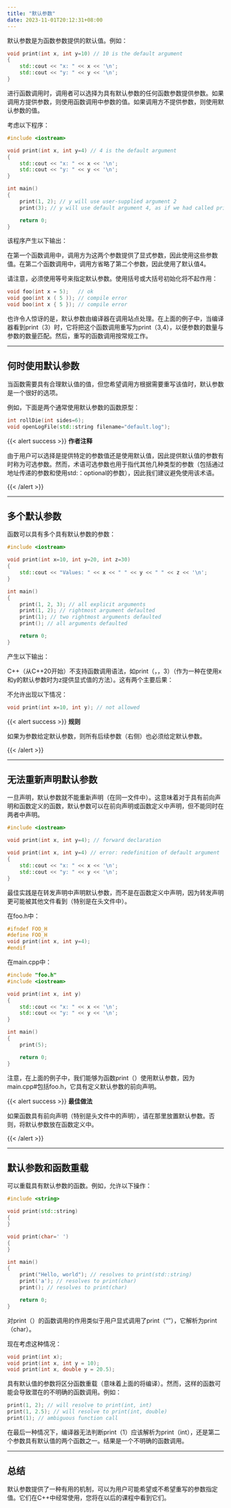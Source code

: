 ```yaml
---
title: "默认参数"
date: 2023-11-01T20:12:31+08:00
---
```


默认参数是为函数参数提供的默认值。例如：

```C++
void print(int x, int y=10) // 10 is the default argument
{
    std::cout << "x: " << x << '\n';
    std::cout << "y: " << y << '\n';
}
```

进行函数调用时，调用者可以选择为具有默认参数的任何函数参数提供参数。如果调用方提供参数，则使用函数调用中参数的值。如果调用方不提供参数，则使用默认参数的值。

考虑以下程序：

```C++
#include <iostream>

void print(int x, int y=4) // 4 is the default argument
{
    std::cout << "x: " << x << '\n';
    std::cout << "y: " << y << '\n';
}

int main()
{
    print(1, 2); // y will use user-supplied argument 2
    print(3); // y will use default argument 4, as if we had called print(3, 4)

    return 0;
}
```

该程序产生以下输出：

在第一个函数调用中，调用方为这两个参数提供了显式参数，因此使用这些参数值。在第二个函数调用中，调用方省略了第二个参数，因此使用了默认值4。

请注意，必须使用等号来指定默认参数。使用括号或大括号初始化将不起作用：

```C++
void foo(int x = 5);   // ok
void goo(int x ( 5 )); // compile error
void boo(int x { 5 }); // compile error
```

也许令人惊讶的是，默认参数由编译器在调用站点处理。在上面的例子中，当编译器看到print（3）时，它将把这个函数调用重写为print（3,4），以便参数的数量与参数的数量匹配。然后，重写的函数调用按常规工作。

***
## 何时使用默认参数

当函数需要具有合理默认值的值，但您希望调用方根据需要重写该值时，默认参数是一个很好的选项。

例如，下面是两个通常使用默认参数的函数原型：

```C++
int rollDie(int sides=6);
void openLogFile(std::string filename="default.log");
```

{{< alert success >}}
**作者注释**

由于用户可以选择是提供特定的参数值还是使用默认值，因此提供默认值的参数有时称为可选参数。然而，术语可选参数也用于指代其他几种类型的参数（包括通过地址传递的参数和使用std:：optional的参数），因此我们建议避免使用该术语。

{{< /alert >}}

***
## 多个默认参数

函数可以具有多个具有默认参数的参数：

```C++
#include <iostream>

void print(int x=10, int y=20, int z=30)
{
    std::cout << "Values: " << x << " " << y << " " << z << '\n';
}

int main()
{
    print(1, 2, 3); // all explicit arguments
    print(1, 2); // rightmost argument defaulted
    print(1); // two rightmost arguments defaulted
    print(); // all arguments defaulted

    return 0;
}
```

产生以下输出：

C++（从C++20开始）不支持函数调用语法，如print（，，3）（作为一种在使用x和y的默认参数时为z提供显式值的方法）。这有两个主要后果：

不允许出现以下情况：

```C++
void print(int x=10, int y); // not allowed
```

{{< alert success >}}
**规则**

如果为参数给定默认参数，则所有后续参数（右侧）也必须给定默认参数。

{{< /alert >}}

***
## 无法重新声明默认参数

一旦声明，默认参数就不能重新声明（在同一文件中）。这意味着对于具有前向声明和函数定义的函数，默认参数可以在前向声明或函数定义中声明，但不能同时在两者中声明。

```C++
#include <iostream>

void print(int x, int y=4); // forward declaration

void print(int x, int y=4) // error: redefinition of default argument
{
    std::cout << "x: " << x << '\n';
    std::cout << "y: " << y << '\n';
}
```

最佳实践是在转发声明中声明默认参数，而不是在函数定义中声明，因为转发声明更可能被其他文件看到（特别是在头文件中）。

在foo.h中：

```C++
#ifndef FOO_H
#define FOO_H
void print(int x, int y=4);
#endif
```

在main.cpp中：

```C++
#include "foo.h"
#include <iostream>

void print(int x, int y)
{
    std::cout << "x: " << x << '\n';
    std::cout << "y: " << y << '\n';
}

int main()
{
    print(5);

    return 0;
}
```

注意，在上面的例子中，我们能够为函数print（）使用默认参数，因为main.cpp#包括foo.h，它具有定义默认参数的前向声明。

{{< alert success >}}
**最佳做法**

如果函数具有前向声明（特别是头文件中的声明），请在那里放置默认参数。否则，将默认参数放在函数定义中。

{{< /alert >}}

***
## 默认参数和函数重载

可以重载具有默认参数的函数。例如，允许以下操作：

```C++
#include <string>

void print(std::string)
{
}

void print(char=' ')
{
}

int main()
{
    print("Hello, world"); // resolves to print(std::string)
    print('a'); // resolves to print(char)
    print(); // resolves to print(char)

    return 0;
}
```

对print（）的函数调用的作用类似于用户显式调用了print（“”），它解析为print（char）。

现在考虑这种情况：

```C++
void print(int x);
void print(int x, int y = 10);
void print(int x, double y = 20.5);
```

具有默认值的参数将区分函数重载（意味着上面的将编译）。然而，这样的函数可能会导致潜在的不明确的函数调用。例如：

```C++
print(1, 2); // will resolve to print(int, int)
print(1, 2.5); // will resolve to print(int, double) 
print(1); // ambiguous function call
```

在最后一种情况下，编译器无法判断print（1）应该解析为print（int），还是第二个参数具有默认值的两个函数之一。结果是一个不明确的函数调用。

***
## 总结

默认参数提供了一种有用的机制，可以为用户可能希望或不希望重写的参数指定值。它们在C++中经常使用，您将在以后的课程中看到它们。

